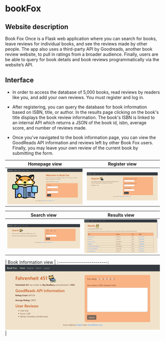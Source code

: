 # bookFox

## Website description
Book Fox Once is a Flask web application where you can search for books, leave reviews for individual books, and see the reviews made by other people. The app also uses a third-party API by Goodreads, another book review website, to pull in ratings from a broader audience. Finally, users are be able to query for book details and book reviews programmatically via the website’s API.

## Interface

* In order to access the database of 5,000 books, read reviews by readers like you, and add your own reviews. You must register and log in.

* After registering, you can query the database for book information based on ISBN, title, or author. In the results page clicking on the book's title displays the book review information. The book's ISBN is linked to an internal API which returns a JSON of the book id, isbn, average score, and number of reviews made.

* Once you've navigated to the book information page, you can view the GoodReads API information and reviews left by other Book Fox users. Finally, you may leave your own review of the current book by submitting the form.


| Homepage view             | Register view |
:-------------------------:|:-------------------------:
![](/static/homepage.png)  |  ![](static/register.png)



| Search view             | Results view |
:-------------------------:|:-------------------------:
![](/static/search.png)  |  ![](static/results.png)



| Book Information view             |
:-------------------------:
![](/static/book_info.png)  | 





